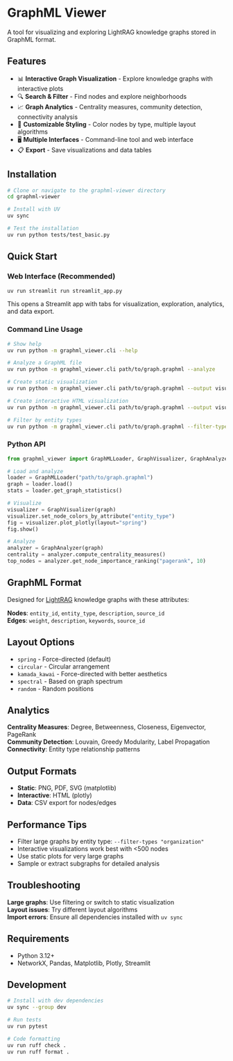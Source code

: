 # GraphML Viewer

A tool for visualizing and exploring LightRAG knowledge graphs stored in GraphML format.

## Features

- 📊 **Interactive Graph Visualization** - Explore knowledge graphs with interactive plots
- 🔍 **Search & Filter** - Find nodes and explore neighborhoods  
- 📈 **Graph Analytics** - Centrality measures, community detection, connectivity analysis
- 🎨 **Customizable Styling** - Color nodes by type, multiple layout algorithms
- 🖥️ **Multiple Interfaces** - Command-line tool and web interface
- 📋 **Export** - Save visualizations and data tables

## Installation

```bash
# Clone or navigate to the graphml-viewer directory
cd graphml-viewer

# Install with UV
uv sync

# Test the installation
uv run python tests/test_basic.py
```

## Quick Start

### Web Interface (Recommended)

```bash
uv run streamlit run streamlit_app.py
```

This opens a Streamlit app with tabs for visualization, exploration, analytics, and data export.

### Command Line Usage

```bash
# Show help
uv run python -m graphml_viewer.cli --help

# Analyze a GraphML file
uv run python -m graphml_viewer.cli path/to/graph.graphml --analyze

# Create static visualization
uv run python -m graphml_viewer.cli path/to/graph.graphml --output visualization.png

# Create interactive HTML visualization  
uv run python -m graphml_viewer.cli path/to/graph.graphml --output visualization.html --layout spring

# Filter by entity types
uv run python -m graphml_viewer.cli path/to/graph.graphml --filter-types "organization" "event" --output filtered.html
```

### Python API

```python
from graphml_viewer import GraphMLLoader, GraphVisualizer, GraphAnalyzer

# Load and analyze
loader = GraphMLLoader("path/to/graph.graphml")
graph = loader.load()
stats = loader.get_graph_statistics()

# Visualize
visualizer = GraphVisualizer(graph)
visualizer.set_node_colors_by_attribute("entity_type")
fig = visualizer.plot_plotly(layout="spring")
fig.show()

# Analyze
analyzer = GraphAnalyzer(graph)
centrality = analyzer.compute_centrality_measures()
top_nodes = analyzer.get_node_importance_ranking("pagerank", 10)
```

## GraphML Format

Designed for [LightRAG](https://github.com/HKUDS/LightRAG) knowledge graphs with these attributes:

**Nodes**: `entity_id`, `entity_type`, `description`, `source_id`  
**Edges**: `weight`, `description`, `keywords`, `source_id`

## Layout Options

- `spring` - Force-directed (default)
- `circular` - Circular arrangement  
- `kamada_kawai` - Force-directed with better aesthetics
- `spectral` - Based on graph spectrum
- `random` - Random positions

## Analytics

**Centrality Measures**: Degree, Betweenness, Closeness, Eigenvector, PageRank  
**Community Detection**: Louvain, Greedy Modularity, Label Propagation  
**Connectivity**: Entity type relationship patterns

## Output Formats

- **Static**: PNG, PDF, SVG (matplotlib)
- **Interactive**: HTML (plotly) 
- **Data**: CSV export for nodes/edges

## Performance Tips

- Filter large graphs by entity type: `--filter-types "organization"`
- Interactive visualizations work best with <500 nodes
- Use static plots for very large graphs
- Sample or extract subgraphs for detailed analysis

## Troubleshooting

**Large graphs**: Use filtering or switch to static visualization  
**Layout issues**: Try different layout algorithms  
**Import errors**: Ensure all dependencies installed with `uv sync`

## Requirements

- Python 3.12+
- NetworkX, Pandas, Matplotlib, Plotly, Streamlit

## Development

```bash
# Install with dev dependencies
uv sync --group dev

# Run tests
uv run pytest

# Code formatting
uv run ruff check .
uv run ruff format .
```

